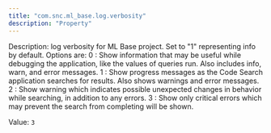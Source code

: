 ```yaml
---
title: "com.snc.ml_base.log.verbosity"
description: "Property"
---
```


Description: log verbosity for ML Base project. Set to "1" representing info by default. Options are:
0 : Show information that may be useful while debugging the application, like the values of queries run. Also includes info, warn, and error messages.
1 : Show progress messages as the Code Search application searches for results. Also shows warnings and error messages.
2 : Show warning which indicates possible unexpected changes in behavior while searching, in addition to any errors.
3 : Show only critical errors which may prevent the search from completing will be shown.

Value: `3`